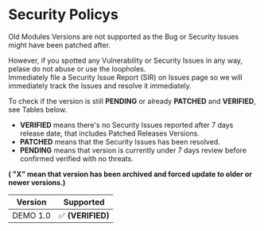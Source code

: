 # Security Policys
Old Modules Versions are not supported as the Bug or Security Issues might have been patched after.

However, if you spotted any Vulnerability or Security Issues in any way, pelase do not abuse or use the loopholes.<br>
Immediately file a Security Issue Report (SIR) on Issues page so we will immediately track the Issues and resolve it immediately.

To check if the version is still **PENDING** or already **PATCHED** and **VERIFIED**, see Tables below.
- **VERIFIED** means there's no Security Issues reported after 7 days release date, that includes Patched Releases Versions.
- **PATCHED** means that the Security Issues has been resolved.
- **PENDING** means that version is currently under 7 days review before confirmed verified with no threats.

**( "X" mean that version has been archived and forced update to older or newer versions.)**
  
| Version | Supported          |
| ------- | ------------------ |
| DEMO 1.0   | :white_check_mark: **(VERIFIED)** |

